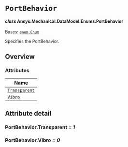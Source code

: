 # `PortBehavior`

<a id="ansys.mechanical.stubs.v242.Ansys.Mechanical.DataModel.Enums.PortBehavior"></a>

#### *class* Ansys.Mechanical.DataModel.Enums.PortBehavior

Bases: [`enum.Enum`](https://docs.python.org/3/library/enum.html#enum.Enum)

Specifies the PortBehavior.

<!-- !! processed by numpydoc !! -->

<a id="overview"></a>

## Overview

### Attributes

| Name |
| ---------------------------------------------- |
| [`Transparent`](#PortBehavior.Transparent) |
| [`Vibro`](#PortBehavior.Vibro) |

<a id="attribute-detail"></a>

## Attribute detail

<a id="PortBehavior.Transparent"></a>

### PortBehavior.Transparent *= 1*

<a id="PortBehavior.Vibro"></a>

### PortBehavior.Vibro *= 0*


